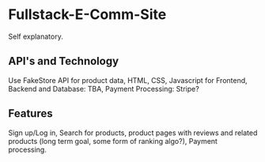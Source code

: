 # Fullstack-E-Comm-Site
Self explanatory.

## API's and Technology
Use FakeStore API for product data, HTML, CSS, Javascript for Frontend, Backend and Database: TBA, Payment Processing: Stripe?

## Features
Sign up/Log in, Search for products, product pages with reviews and related products (long term goal, some form of ranking algo?), Payment processing.
